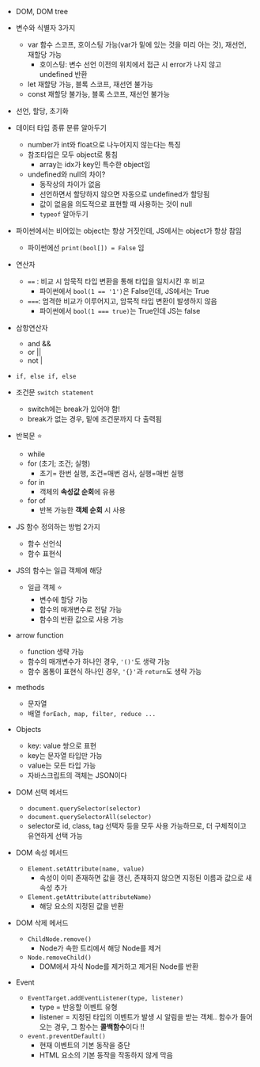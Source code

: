 * DOM, DOM tree
* 변수와 식별자 3가지
  * var 함수 스코프, 호이스팅 가능(var가 밑에 있는 것을 미리 아는 것), 재선언, 재할당 가능
    * 호이스팅: 변수 선언 이전의 위치에서 접근 시 error가 나지 않고 undefined 반환
  * let 재할당 가능, 블록 스코프, 재선언 불가능
  * const 재할당 불가능, 블록 스코프, 재선언 불가능

* 선언, 할당, 초기화
* 데이터 타입 종류 분류 알아두기
  * number가 int와 float으로 나누어지지 않는다는 특징
  * 참조타입은 모두 object로 퉁침
    * array는 idx가 key인 특수한 object임
  * undefined와 null의 차이?
    * 동작상의 차이가 없음
    * 선언하면서 할당하지 않으면 자동으로 undefined가 할당됨
    * 값이 없음을 의도적으로 표현할 때 사용하는 것이 null
    * `typeof` 알아두기
* 파이썬에서는 비어있는 object는 항상 거짓인데, JS에서는 object가 항상 참임
  * 파이썬에선 `print(bool[]) = False` 임
* 연산자
  * `==` : 비교 시 암묵적 타입 변환을 통해 타입을 일치시킨 후 비교
    * 파이썬에서 `bool(1 == '1')`은 False인데, JS에서는 True
  * `===`: 엄격한 비교가 이루어지고, 암묵적 타입 변환이 발생하지 않음
    * 파이썬에서 `bool(1 === true)`는 True인데 JS는 false
* 삼항연산자
  * and &&
  * or ||
  * not |
* `if, else if, else`
* 조건문 `switch statement`
  * switch에는 break가 있어야 함!
  * break가 없는 경우, 밑에 조건문까지 다 출력됨

* 반복문 :star:
  * while
  * for (초기; 조건; 실행)
    * 초기= 한번 실행, 조건=매번 검사, 실행=매번 실행
  * for in
    * 객체의 **속성값 순회**에 유용
  * for of
    * 반복 가능한 **객체 순회** 시 사용
* JS 함수 정의하는 방법 2가지
  * 함수 선언식
  * 함수 표현식
* JS의 함수는 일급 객체에 해당
  * 일급 객체 :star:
    * 변수에 할당 가능
    * 함수의 매개변수로 전달 가능
    * 함수의 반환 값으로 사용 가능

* arrow function
  * function 생략 가능
  * 함수의 매개변수가 하나인 경우, `'()'`도 생략 가능
  * 함수 몸통이 표현식 하나인 경우, `'{}'`과 `return`도 생략 가능

* methods
  * 문자열
  * 배열 `forEach, map, filter, reduce ...` 

* Objects
  * key: value 쌍으로 표현
  * key는 문자열 타입만 가능
  * value는 모든 타입 가능
  * 자바스크립트의 객체는 JSON이다



* DOM 선택 메서드
  * `document.querySelector(selector)`
  * `document.querySelectorAll(selector)`
  * selector로 id, class, tag 선택자 등을 모두 사용 가능하므로, 더 구체적이고 유연하게 선택 가능

* DOM 속성 메서드
  * `Element.setAttribute(name, value)`
    * 속성이 이미 존재하면 값을 갱신, 존재하지 않으면 지정된 이름과 값으로 새 속성 추가
  * `Element.getAttribute(attributeName)`
    * 해당 요소의 지정된 값을 반환

* DOM 삭제 메서드
  * `ChildNode.remove()`
    * Node가 속한 트리에서 해당 Node를 제거
  * `Node.removeChild()`
    * DOM에서 자식 Node를 제거하고 제거된 Node를 반환

* Event
  * `EventTarget.addEventListener(type, listener)`
    * type = 반응할 이벤트 유형
    * listener = 지정된 타입의 이벤트가 발생 시 알림을 받는 객체.. 함수가 들어오는 경우, 그 함수는 **콜백함수**이다 !!
  * `event.preventDefault()`
    * 현재 이벤트의 기본 동작을 중단
    * HTML 요소의 기본 동작을 작동하지 않게 막음